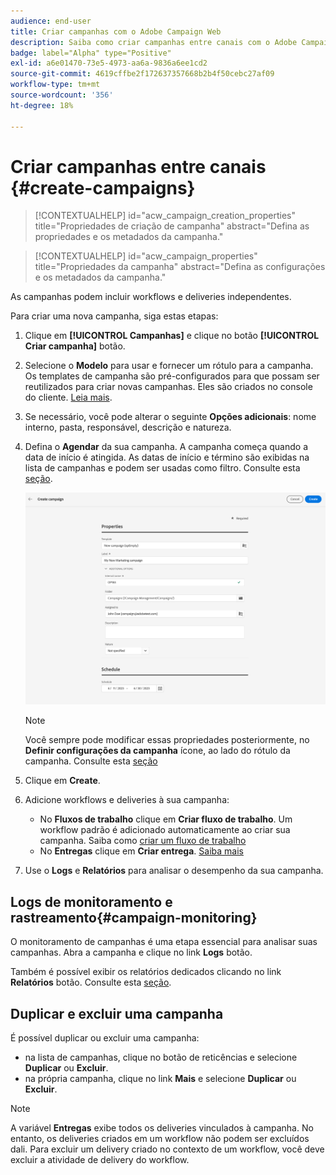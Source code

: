 ```yaml
---
audience: end-user
title: Criar campanhas com o Adobe Campaign Web
description: Saiba como criar campanhas entre canais com o Adobe Campaign Web
badge: label="Alpha" type="Positive"
exl-id: a6e01470-73e5-4973-aa6a-9836a6ee1cd2
source-git-commit: 4619cffbe2f172637357668b2b4f50cebc27af09
workflow-type: tm+mt
source-wordcount: '356'
ht-degree: 18%

---
```



# Criar campanhas entre canais {#create-campaigns}

>[!CONTEXTUALHELP]
>id="acw_campaign_creation_properties"
>title="Propriedades de criação de campanha"
>abstract="Defina as propriedades e os metadados da campanha."

>[!CONTEXTUALHELP]
>id="acw_campaign_properties"
>title="Propriedades da campanha"
>abstract="Defina as configurações e os metadados da campanha."

As campanhas podem incluir workflows e deliveries independentes.

Para criar uma nova campanha, siga estas etapas:

1. Clique em **[!UICONTROL Campanhas]** e clique no botão **[!UICONTROL Criar campanha]** botão.
1. Selecione o **Modelo** para usar e fornecer um rótulo para a campanha. Os templates de campanha são pré-configurados para que possam ser reutilizados para criar novas campanhas. Eles são criados no console do cliente.
   [Leia mais](https://experienceleague.adobe.com/docs/campaign/automation/campaign-orchestration/marketing-campaign-templates.html?lang=pt-BR).
1. Se necessário, você pode alterar o seguinte **Opções adicionais**: nome interno, pasta, responsável, descrição e natureza.
1. Defina o **Agendar** da sua campanha. A campanha começa quando a data de início é atingida. As datas de início e término são exibidas na lista de campanhas e podem ser usadas como filtro. Consulte esta [seção](gs-campaigns.md#access-campaigns).

   ![Definir as propriedades da campanha](assets/campaign-properties.png)

   >[!NOTE]
   >
   >Você sempre pode modificar essas propriedades posteriormente, no **Definir configurações da campanha** ícone, ao lado do rótulo da campanha. Consulte esta [seção](gs-campaigns.md#campaign-dashboard)

1. Clique em **Create**.
1. Adicione workflows e deliveries à sua campanha:

   * No **Fluxos de trabalho** clique em **Criar fluxo de trabalho**. Um workflow padrão é adicionado automaticamente ao criar sua campanha. Saiba como [criar um fluxo de trabalho](../workflows/create-workflow.md)
   * No **Entregas** clique em **Criar entrega**. [Saiba mais](../msg/gs-messages.md)

1. Use o **Logs** e **Relatórios** para analisar o desempenho da sua campanha.

## Logs de monitoramento e rastreamento{#campaign-monitoring}

O monitoramento de campanhas é uma etapa essencial para analisar suas campanhas. Abra a campanha e clique no link **Logs** botão.

Também é possível exibir os relatórios dedicados clicando no link **Relatórios** botão. Consulte esta [seção](../reporting/campaign-reports.md).

## Duplicar e excluir uma campanha

É possível duplicar ou excluir uma campanha:

* na lista de campanhas, clique no botão de reticências e selecione **Duplicar** ou **Excluir**.
* na própria campanha, clique no link **Mais** e selecione **Duplicar** ou **Excluir**.

>[!NOTE]
>
>A variável **Entregas** exibe todos os deliveries vinculados à campanha. No entanto, os deliveries criados em um workflow não podem ser excluídos dali. Para excluir um delivery criado no contexto de um workflow, você deve excluir a atividade de delivery do workflow.


<!--
## Create a cross-channel campaign {#cross-channel-campaign}


>[!CONTEXTUALHELP]
>id="acw_campaign_creation_workflow"
>title="Workflow list"
>abstract="List of workflows available for your campaign. Use the 'Create workflow' button to add a workflow in your campaign."

In a cross-channel campaign, a single marketing communication uses different channels. Data is passed between the channels. The customer receives communication through multiple channels based on, for example, their interaction with the previous communication.

-->
<!--
existing campaign: settings button -> properties like when creation
schedule in header


About plans, programs and campaigns
Adobe Campaign allows you to plan marketing campaigns in which you can create and manage different types of activities: emails, SMS messages, push notifications, workflows, landing pages. These campaigns and their contents can be gathered into programs.

The programs and campaigns allow you to regroup and view the different marketing activities that are linked to them.

A program may contain other programs as well as campaigns, workflows, and landing pages. It appears in the timeline and help you organize your marketing activities: you can separate them by country, by brand, by unit, etc.
A campaign enables you to gather all the marketing activities of your choice under a single entity. A campaign may contain emails, SMS, push notifications, direct mails, workflows, and landing pages.
To better organize your marketing plans, Adobe recommends the following hierarchy: Program > Sub-programs > Campaigns > Workflows > Deliveries.

Reports on programs and campaigns allow you to analyze their impact. For example, you can build reports at the campaign level to aggregate data on all deliveries contained in that campaign.

Related topics:

Timeline
About dynamic reports
Creating a campaign
In programs and sub-programs, you can add campaigns. Campaigns can contain marketing activities such as emails, SMS, push notifications, workflows, and landing pages.

From the Adobe Campaign home page, select the Programs & Campaigns card and access a program or sub-program.

Click on the Create button and select Campaign.

In the Creation mode screen, select a campaign type.



The campaign types available are based on templates defined in Resources > Templates > Campaign templates. For more on this, refer to the Managing templates section.

In the Properties screen, enter the name and ID of the campaign.

Select a start and end date to your campaign. These dates only apply to the campaign itself.



Click on Create to confirm the creation of the campaign.

The campaign is created and displayed. Use the Create button to add marketing activities to your campaign.

NOTE
Depending on your license agreement, you may access only some of these activities.

You can also create a campaign from the marketing activity list. You can choose to link the marketing activity to a parent program or sub-program via the properties window of the campaign.


Programs and campaigns icons and statuses
Each program and each campaign in the list has a visual symbol and an icon whose color indicates the execution status. This status depends on the validity period of the program or the campaign.

Gray: the program/campaign has not yet started - Editing status.
Blue: the program/campaign is in progress - In progress status.
Green: the program/campaign has finished - Finished status. By default, the current date is automatically shown as the validity start date and the end date is calculated according to the start date (D+186 days). You can change these dates in the program or campaign properties.


Business.Adobe.com resources
-->
